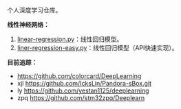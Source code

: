 个人深度学习仓库。

**线性神经网络：**
1. [linear-regression.py](linear-regression.py)：线性回归模型。
2. [liner-regression-easy.py](liner-regression-easy.py)：线性回归模型（API快速实现）。

**目前追踪：**
- https://github.com/colorcard/DeepLearning
- xjl https://github.com/IcksLin/Pandora-sBox.git
- ly https://github.com/yestan1125/deeplearning
- zpq https://github.com/stm32zpq/Deeplearn

